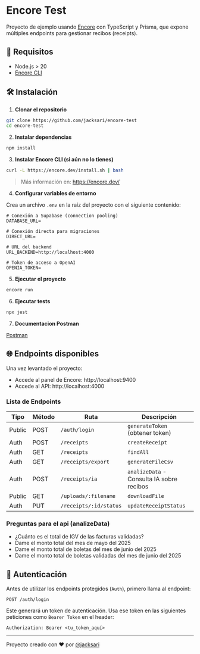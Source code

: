 # Encore Test

Proyecto de ejemplo usando [Encore](https://encore.dev/) con TypeScript y Prisma, que expone múltiples endpoints para gestionar recibos (receipts).

## 🚀 Requisitos

- Node.js > 20
- [Encore CLI](https://encore.dev/docs/install)

## 🛠️ Instalación

1. **Clonar el repositorio**

```bash
git clone https://github.com/jacksari/encore-test
cd encore-test
```

2. **Instalar dependencias**

```bash
npm install
```

3. **Instalar Encore CLI (si aún no lo tienes)**

```bash
curl -L https://encore.dev/install.sh | bash
```

> Más información en: https://encore.dev/

4. **Configurar variables de entorno**

Crea un archivo `.env` en la raíz del proyecto con el siguiente contenido:

```env
# Conexión a Supabase (connection pooling)
DATABASE_URL=

# Conexión directa para migraciones
DIRECT_URL=

# URL del backend
URL_BACKEND=http://localhost:4000

# Token de acceso a OpenAI
OPENIA_TOKEN=
```

5. **Ejecutar el proyecto**

```bash
encore run
```

6. **Ejecutar tests**

```bash
npx jest
```

7. **Documentacion Postman**

[Postman](https://documenter.getpostman.com/view/10645967/2sB2x9jqbF)

## 🌐 Endpoints disponibles

Una vez levantado el proyecto:

- Accede al panel de Encore: http://localhost:9400
- Accede al API: http://localhost:4000

### Lista de Endpoints

| Tipo   | Método | Ruta                   | Descripción                               |
| ------ | ------ | ---------------------- | ----------------------------------------- |
| Public | POST   | `/auth/login`          | `generateToken` (obtener token)           |
| Auth   | POST   | `/receipts`            | `createReceipt`                           |
| Auth   | GET    | `/receipts`            | `findAll`                                 |
| Auth   | GET    | `/receipts/export`     | `generateFileCsv`                         |
| Auth   | POST   | `/receipts/ia`         | `analizeData` - Consulta IA sobre recibos |
| Public | GET    | `/uploads/:filename`   | `downloadFile`                            |
| Auth   | PUT    | `/receipts/:id/status` | `updateReceiptStatus`                     |

### Preguntas para el api (analizeData)

- ¿Cuánto es el total de IGV de las facturas validadas?
- Dame el monto total del mes de mayo del 2025
- Dame el monto total de boletas del mes de junio del 2025
- Dame el monto total de boletas validadas del mes de junio del 2025

## 🔐 Autenticación

Antes de utilizar los endpoints protegidos (`Auth`), primero llama al endpoint:

```
POST /auth/login
```

Este generará un token de autenticación. Usa ese token en las siguientes peticiones como `Bearer Token` en el header:

```
Authorization: Bearer <tu_token_aquí>
```

---

Proyecto creado con ❤️ por [@jacksari](https://github.com/jacksari)
